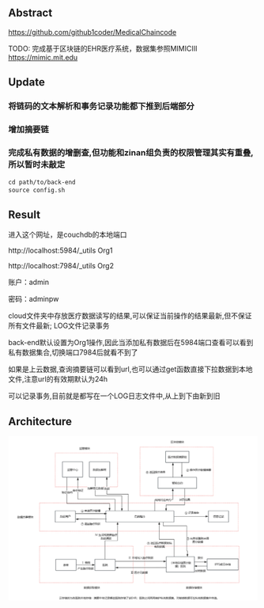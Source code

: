 ## Abstract
https://github.com/github1coder/MedicalChaincode

TODO: 完成基于区块链的EHR医疗系统，数据集参照MIMICⅢ https://mimic.mit.edu

## Update
### 将链码的文本解析和事务记录功能都下推到后端部分
### 增加摘要链
### 完成私有数据的增删查,但功能和zinan组负责的权限管理其实有重叠,所以暂时未敲定
```
cd path/to/back-end
source config.sh
```


## Result
进入这个网址，是couchdb的本地端口 

http://localhost:5984/_utils   Org1

http://localhost:7984/_utils   Org2

账户：admin

密码：adminpw

cloud文件夹中存放医疗数据读写的结果,可以保证当前操作的结果最新,但不保证所有文件最新; LOG文件记录事务

back-end默认设置为Org1操作,因此当添加私有数据后在5984端口查看可以看到私有数据集合,切换端口7984后就看不到了

如果是上云数据,查询摘要链可以看到url,也可以通过get函数直接下拉数据到本地文件,注意url的有效期默认为24h

可以记录事务,目前就是都写在一个LOG日志文件中,从上到下由新到旧


## Architecture

![alt text](image.png)
